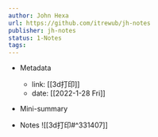```yaml
---
author: John Hexa
url: https://github.com/itrewub/jh-notes
publisher: jh-notes
status: 1-Notes
tags: 
---
```

- Metadata
	- link: [[3d打印]]
	- date: [[2022-1-28 Fri]]
- Mini-summary

- Notes
![[3d打印#^331407]]